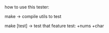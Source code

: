 how to use this tester:

make -> compile utils to test

make [test] -> test that feature
test: 
	+nums 
	+char
